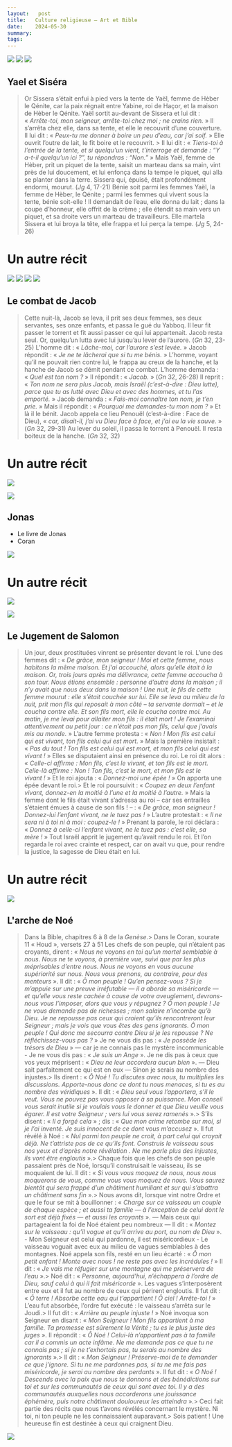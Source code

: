 ```yaml
---
layout:   post
title:   Culture religieuse — Art et Bible
date:    2024-05-30
summary:  
tags: 
---
```



![](/images/artetbible/yael-et-sisera-d-artemisia-gentileschi-1620.jpg)
![](/images/artetbible/Pierre_Reymond_-_Plaque_with_Jael_Killing_Sisera_-_Walters_44200.jpg)
![](/images/artetbible/jael-and-sisera-de-giuseppe-vermiglio-1621.jpg)


## Yael et Siséra
> Or Sissera s’était enfui à pied vers la tente de Yaël, femme de Hèber le Qénite, car la paix régnait entre Yabine, roi de Haçor, et la maison de Hèber le Qénite. Yaël sortit au-devant de Sissera et lui dit : « *Arrête-toi, mon seigneur, arrête-toi chez moi ; ne crains rien.* » 
> Il s’arrêta chez elle, dans sa tente, et elle le recouvrit d’une couverture. Il lui dit : « *Peux-tu me donner à boire un peu d’eau, car j’ai soif.* » Elle ouvrit l’outre de lait, le fit boire et le recouvrit. > Il lui dit : « *Tiens-toi à l’entrée de la tente, et si quelqu’un vient, t’interroge et demande : “Y a-t-il quelqu’un ici ?”, tu répondras : “Non.”* » 
> Mais Yaël, femme de Hèber, prit un piquet de la tente, saisit un marteau dans sa main, vint près de lui doucement, et lui enfonça dans la tempe le piquet, qui alla se planter dans la terre. Sissera qui, épuisé, était profondément endormi, mourut. (*Jg* 4, 17-21)
> Bénie soit parmi les femmes Yaël, la femme de Hèber, le Qénite ; parmi les femmes qui vivent sous la tente, bénie soit-elle ! Il demandait de l’eau, elle donna du lait ; dans la coupe d’honneur, elle offrit de la crème ; elle étendit sa main vers un piquet, et sa droite vers un marteau de travailleurs. Elle martela Sissera et lui broya la tête, elle frappa et lui perça la tempe. (*Jg* 5, 24-26)

# Un autre récit
![](/images/artetbible/vision-of-the-sermon-jacob-wrestling-with-the-angel-paul-gauguin-1888.jpg)
![](/images/artetbible/la-lutte-de-jacob-jacob-wrestling-with-the-angel-leon-bonnat-1876.jpg)
![](/images/artetbible/delacroixjacobwrestlingdet.jpg.webp)
![](/images/artetbible/jacob-wrestling-with-the-angel-rembrandt-1659.jpg)

## Le combat de Jacob
> Cette nuit-là, Jacob se leva, il prit ses deux femmes, ses deux servantes, ses onze enfants, et passa le gué du Yabboq. Il leur fit passer le torrent et fit aussi passer ce qui lui appartenait. Jacob resta seul. Or, quelqu’un lutta avec lui jusqu’au lever de l’aurore. (*Gn* 32, 23-25)
> L’homme dit : « *Lâche-moi, car l’aurore s’est levée.* » Jacob répondit : « *Je ne te lâcherai que si tu me bénis.* » L’homme, voyant qu’il ne pouvait rien contre lui, le frappa au creux de la hanche, et la hanche de Jacob se démit pendant ce combat. L’homme demanda : « *Quel est ton nom ?* » Il répondit : « *Jacob.* » (*Gn* 32, 26-28)
> Il reprit : « *Ton nom ne sera plus Jacob, mais Israël (c’est-à-dire : Dieu lutte), parce que tu as lutté avec Dieu et avec des hommes, et tu l’as emporté.* » Jacob demanda : « *Fais-moi connaître ton nom, je t’en prie.* » Mais il répondit : « *Pourquoi me demandes-tu mon nom ?* » Et là il le bénit. Jacob appela ce lieu Penouël (c’est-à-dire : Face de Dieu), « *car, disait-il, j’ai vu Dieu face à face, et j’ai eu la vie sauve.* » (*Gn* 32, 29-31)
> Au lever du soleil, il passa le torrent à Penouël. Il resta boiteux de la hanche. (*Gn* 32, 32)

# Un autre récit

![](/images/artetbible/pieter-lastman-jonah-and-the-whale-1621.jpg)

![](/images/artetbible/table-base-with-jonah-swallowed-and-cast-up-by-the-big-fish.jpg)

## Jonas
- Le livre de Jonas
- Coran 

![](/images/artetbible/jonah-and-the-whale-folio-from-a-jami-al-tavarikh-compendium-of-chronicles.jpg)

# Un autre récit

![](/images/artetbible/le-jugement-de-salomon-nicolas-poussin-1649-louvre-1r-3-16-28.jpg)

![](/images/artetbible/kopf-le-jugement-de-salomon.jpg)

## Le Jugement de Salomon
> Un jour, deux prostituées vinrent se présenter devant le roi.
> L’une des femmes dit : « *De grâce, mon seigneur ! Moi et cette femme, nous habitons la même maison. Et j’ai accouché, alors qu’elle était à la maison. Or, trois jours après ma délivrance, cette femme accoucha à son tour. Nous étions ensemble : personne d’autre dans la maison ; il n’y avait que nous deux dans la maison ! Une nuit, le fils de cette femme mourut : elle s’était couchée sur lui. Elle se leva au milieu de la nuit, prit mon fils qui reposait à mon côté – ta servante dormait – et le coucha contre elle. Et son fils mort, elle le coucha contre moi. Au matin, je me levai pour allaiter mon fils : il était mort ! Je l’examinai attentivement au petit jour : ce n’était pas mon fils, celui que j’avais mis au monde.* »
> L’autre femme protesta : « *Non ! Mon fils est celui qui est vivant, ton fils celui qui est mort.* » Mais la première insistait : « *Pas du tout ! Ton fils est celui qui est mort, et mon fils celui qui est vivant !* » Elles se disputaient ainsi en présence du roi.
> Le roi dit alors : « *Celle-ci affirme : Mon fils, c’est le vivant, et ton fils est le mort. Celle-là affirme : Non ! Ton fils, c’est le mort, et mon fils est le vivant !* » Et le roi ajouta : « *Donnez-moi une épée !* » On apporta une épée devant le roi.> Et le roi poursuivit : « *Coupez en deux l’enfant vivant, donnez-en la moitié à l’une et la moitié à l’autre.* »
> Mais la femme dont le fils était vivant s’adressa au roi – car ses entrailles s’étaient émues à cause de son fils ! – : « *De grâce, mon seigneur ! Donnez-lui l’enfant vivant, ne le tuez pas !* » L’autre protestait : « *Il ne sera ni à toi ni à moi : coupez-le !* »
> Prenant la parole, le roi déclara : « *Donnez à celle-ci l’enfant vivant, ne le tuez pas : c’est elle, sa mère !* »
> Tout Israël apprit le jugement qu’avait rendu le roi. Et l’on regarda le roi avec crainte et respect, car on avait vu que, pour rendre la justice, la sagesse de Dieu était en lui.

# Un autre récit

![](/images/artetbible/noah-s-ark-t-poulakis-17th-c-gn-6-9-et-coran-11.jpg)

## L'arche de Noé
> Dans la Bible, chapitres 6 à 8 de la *Genèse*.> Dans le Coran, sourate 11 « Houd », versets 27 à 51
> Les chefs de son peuple, qui n’étaient pas croyants, dirent : « *Nous ne voyons en toi qu’un mortel semblable à nous. Nous ne te voyons, à première vue, suivi que par les plus méprisables d’entre nous. Nous ne voyons en vous aucune supériorité sur nous. Nous vous prenons, au contraire, pour des menteurs* ».
> Il dit : « *Ô mon peuple ! Qu’en pensez-vous ? Si je m’appuie sur une preuve irréfutable — il a aborde sa miséricorde — et qu’elle vous reste cachée à cause de votre aveuglement, devrons-nous vous l’imposer, alors que vous y répugnez ? Ô mon peuple ! Je ne vous demande pas de richesses ; mon salaire n’incombe qu’à Dieu. Je ne repousse pas ceux qui croient qu’ils rencontreront leur Seigneur ; mais je vois que vous êtes des gens ignorants. Ô mon peuple ! Qui donc me secourra contre Dieu si je les repousse ? Ne réfléchissez-vous pas ?* »
> Je ne vous dis pas : « *Je possède les trésors de Dieu* » — car je ne connais pas le mystère incommunicable - Je ne vous dis pas : « *Je suis un Ange* ». Je ne dis pas à ceux que vos yeux méprisent : « *Dieu ne leur accordera aucun bien* ». — Dieu sait parfaitement ce qui est en eux — Sinon je serais au nombre des injustes.> Ils dirent : « *Ô Noé ! Tu discutes avec nous, tu multiplies les discussions. Apporte-nous donc ce dont tu nous menaces, si tu es au nombre des véridiques* ».
> Il dit : « *Dieu seul vous l’apportera, s’il le veut. Vous ne pouvez pas vous opposer à sa puissance. Mon conseil vous serait inutile si je voulais vous le donner et que Dieu veuille vous égarer. Il est votre Seigneur ; vers lui vous serez ramenés* ».> S’ils disent : « *Il a forgé cela* » ; dis : « *Que mon crime retombe sur moi, si je l’ai inventé. Je suis innocent de ce dont vous m’accusez* ».
> Il fut révélé à Noé : « *Nul parmi ton peuple ne croit, à part celui qui croyait déjà. Ne t’attriste pas de ce qu’ils font. Construis le vaisseau sous nos yeux et d’après notre révélation . Ne me parle plus des injustes, ils vont être engloutis* ».> Chaque fois que les chefs de son peuple passaient près de Noé, lorsqu’il construisait le vaisseau, ils se moquaient de lui.
> Il dit : « *Si vous vous moquez de nous, nous nous moquerons de vous, comme vous vous moquez de nous. Vous saurez bientôt qui sera frappé d’un châtiment humiliant et sur qui s’abattra un châtiment sans fin* ».> Nous avons dit, lorsque vint notre Ordre et que le four se mit à bouillonner : « *Charge sur ce vaisseau un couple de chaque espèce ; et aussi ta famille — à l’exception de celui dont le sort est déjà fixés — et aussi les croyants* ». — Mais ceux qui partageaient la foi de Noé étaient peu nombreux —
> Il dit : « *Montez sur le vaisseau : qu’il vogue et qu’il arrive au port, au nom de Dieu* ». - Mon Seigneur est celui qui pardonne, il est miséricordieux -
> Le vaisseau voguait avec eux au milieu de vagues semblables à des montagnes. Noé appela son fils, resté en un lieu écarté : « *Ô mon petit enfant ! Monte avec nous ! ne reste pas avec les incrédules !* » Il dit : « *Je vais me réfugier sur une montagne qui me préservera de l’eau* ».> Noé dit : « *Personne, aujourd’hui, n’échappera à l’ordre de Dieu, sauf celui à qui il fait miséricorde* ». Les vagues s’interposèrent entre eux et il fut au nombre de ceux qui périrent engloutis.
> Il fut dit : « *Ô terre ! Absorbe cette eau qui t’appartient ! Ô ciel ! Arrête-toi !* » L’eau fut absorbée, l’ordre fut exécuté : le vaisseau s’arrêta sur le Joudi.> Il fut dit : « *Arrière au peuple injuste !* » Noé invoqua son Seigneur en disant : « *Mon Seigneur ! Mon fils appartient à ma famille. Ta promesse est sûrement la Vérité ; tu es le plus juste des juges* ».
> Il répondit : « *Ô Noé ! Celui-là n’appartient pas à ta famille car il a commis un acte infâme. Ne me demande pas ce que tu ne connais pas ; si je ne t’exhortais pas, tu serais au nombre des ignorants* ».> Il dit : « *Mon Seigneur ! Préserve-moi de te demander ce que j’ignore. Si tu ne me pardonnes pas, si tu ne me fais pas miséricorde, je serai au nombre des perdants* ».
> Il fut dit : « *O Noé ! Descends avec la paix que nous te donnons et des bénédictions sur toi et sur les communautés de ceux qui sont avec toi. Il y a des communautés auxquelles nous accorderons une jouissance éphémère, puis notre châtiment douloureux les atteindra* ».> Ceci fait partie des récits que nous t’avons révélés concernant le mystère. Ni toi, ni ton peuple ne les connaissaient auparavant.> Sois patient ! Une heureuse fin est destinée à ceux qui craignent Dieu.

![](/images/artetbible/l-arche-de-noe-flottant-sur-les-eaux-vers-1500.jpg)
